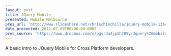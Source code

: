 ```yaml
---
layout: post
title: JQuery Mobile
presented: Mobile Melbourne
pres_url: 'http://www.slideshare.net/chrischinchilla/jquery-mobile-13649045'
date_presented: 2012-07-09T00:00:00.000Z
pres_source: 'https://www.dropbox.com/s/pgsrda4jp1h205y/Jquery%20mobile.pptx?dl=0'
---
```


A basic intro to JQuery Mobile for Cross Platform developers.
